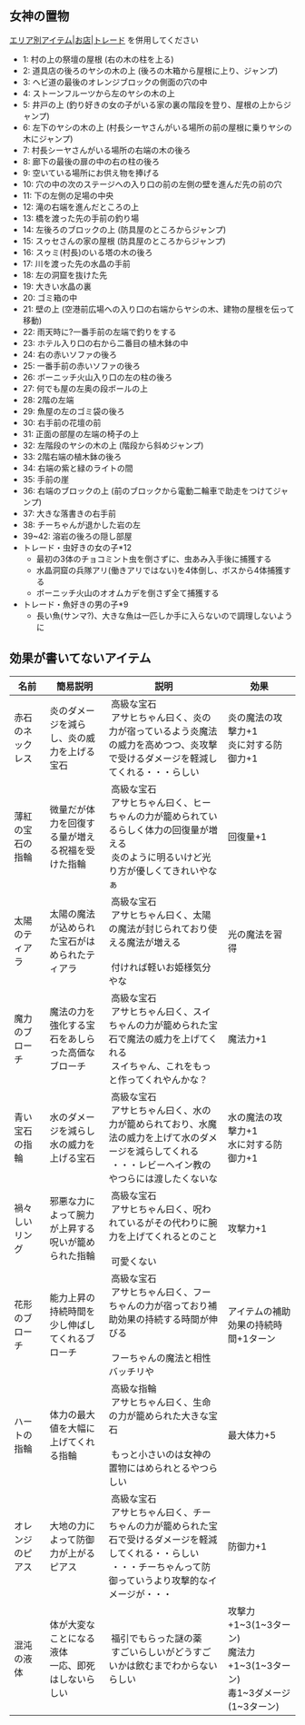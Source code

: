 ## 女神の置物
[エリア別アイテム|お店|トレード](memo.md "memo.md") を併用してください  
- 1: 村の上の祭壇の屋根 (右の木の柱を上る)
- 2: 道具店の後ろのヤシの木の上 (後ろの木箱から屋根に上り、ジャンプ)
- 3: ヘビ道の最後のオレンジブロックの側面の穴の中
- 4: ストーンフルーツから左のヤシの木の上
- 5: 井戸の上 (釣り好きの女の子がいる家の裏の階段を登り、屋根の上からジャンプ)
- 6: 左下のヤシの木の上 (村長シーヤさんがいる場所の前の屋根に乗りヤシの木にジャンプ)
- 7: 村長シーヤさんがいる場所の右端の木の後ろ
- 8: 廊下の最後の扉の中の右の柱の後ろ
- 9: 空いている場所にお供え物を捧げる
- 10: 穴の中の次のステージへの入り口の前の左側の壁を進んだ先の前の穴
- 11: 下の左側の足場の中央
- 12: 滝の右端を進んだところの上
- 13: 橋を渡った先の手前の釣り場
- 14: 左後ろのブロックの上 (防具屋のところからジャンプ)
- 15: スゥセさんの家の屋根 (防具屋のところからジャンプ)
- 16: スゥミ(村長)のいる塔の木の後ろ
- 17: 川を渡った先の水晶の手前
- 18: 左の洞窟を抜けた先
- 19: 大きい水晶の裏
- 20: ゴミ箱の中
- 21: 壁の上 (空港前広場への入り口の右端からヤシの木、建物の屋根を伝って移動)
- 22: 雨天時に?一番手前の左端で釣りをする
- 23: ホテル入り口の右から二番目の植木鉢の中
- 24: 右の赤いソファの後ろ
- 25: 一番手前の赤いソファの後ろ
- 26: ボーニッチ火山入り口の左の柱の後ろ
- 27: 何でも屋の左奥の段ボールの上
- 28: 2階の左端
- 29: 魚屋の左のゴミ袋の後ろ
- 30: 右手前の花壇の前
- 31: 正面の部屋の左端の椅子の上
- 32: 左階段のヤシの木の上 (階段から斜めジャンプ)
- 33: 2階右端の植木鉢の後ろ
- 34: 右端の紫と緑のライトの間
- 35: 手前の崖
- 36: 右端のブロックの上 (前のブロックから電動二輪車で助走をつけてジャンプ)
- 37: 大きな落書きの右手前
- 38: チーちゃんが退かした岩の左
- 39~42: 溶岩の後ろの隠し部屋
- トレード・虫好きの女の子*12
  - 最初の3体のチョコミント虫を倒さずに、虫あみ入手後に捕獲する
  - 水晶洞窟の兵隊アリ(働きアリではない)を4体倒し、ボスから4体捕獲する
  - ボーニッチ火山のオオムカデを倒さず全て捕獲する
- トレード・魚好きの男の子*9
  - 長い魚(サンマ?)、大きな魚は一匹しか手に入らないので調理しないように

## 効果が書いてないアイテム
|  名前  |  簡易説明  |  説明  |  効果  |
| --- | --- | --- | --- |
|  赤石のネックレス  |  炎のダメージを減らし、炎の威力を上げる宝石  |  &nbsp;高級な宝石<br>&nbsp;アサヒちゃん曰く、炎の力が宿っているよう炎魔法の威力を高めつつ、炎攻撃で受けるダメージを軽減してくれる・・・らしい  |  炎の魔法の攻撃力+1<br>炎に対する防御力+1  |
|  薄紅の宝石の指輪  |  微量だが体力を回復する量が増える祝福を受けた指輪  |  &nbsp;高級な宝石<br>&nbsp;アサヒちゃん曰く、ヒーちゃんの力が籠められているらしく体力の回復量が増える<br>&nbsp;炎のように明るいけど光り方が優しくてきれいやなぁ  |  回復量+1  |
|  太陽のティアラ  |  太陽の魔法が込められた宝石がはめられたティアラ  |  &nbsp;高級な宝石<br>&nbsp;アサヒちゃん曰く、太陽の魔法が封じられており使える魔法が増える<br><br>&nbsp;付ければ軽いお姫様気分やな  |  光の魔法を習得  |
|  魔力のブローチ  |  魔法の力を強化する宝石をあしらった高価なブローチ  |  &nbsp;高級な宝石<br>&nbsp;アサヒちゃん曰く、スイちゃんの力が籠められた宝石で魔法の威力を上げてくれる<br>&nbsp;スイちゃん、これをもっと作ってくれやんかな？  |  魔法力+1  |
|  青い宝石の指輪  |  水のダメージを減らし水の威力を上げる宝石  |  &nbsp;高級な宝石<br>&nbsp;アサヒちゃん曰く、水の力が籠められており、水魔法の威力を上げて水のダメージを減らしてくれる<br>&nbsp;・・・レビーヘイン教のやつらには渡したくないな  |  水の魔法の攻撃力+1<br>水に対する防御力+1  |
|  禍々しいリング  |  邪悪な力によって腕力が上昇する呪いが籠められた指輪  |  &nbsp;高級な宝石<br>&nbsp;アサヒちゃん曰く、呪われているがその代わりに腕力を上げてくれるとのこと<br><br>&nbsp;可愛くない  |  攻撃力+1  |
|  花形のブローチ  |  能力上昇の持続時間を少し伸ばしてくれるブローチ  |  &nbsp;高級な宝石<br>&nbsp;アサヒちゃん曰く、フーちゃんの力が宿っており補助効果の持続する時間が伸びる<br><br>&nbsp;フーちゃんの魔法と相性バッチリや  |  アイテムの補助効果の持続時間+1ターン  |
|  ハートの指輪  |  体力の最大値を大幅に上げてくれる指輪  |  &nbsp;高級な指輪<br>&nbsp;アサヒちゃん曰く、生命の力が籠められた大きな宝石<br><br>&nbsp;もっと小さいのは女神の置物にはめられとるやつらしい  |  最大体力+5  |
|  オレンジのピアス  |  大地の力によって防御力が上がるピアス  |  &nbsp;高級な宝石<br>&nbsp;アサヒちゃん曰く、チーちゃんの力が籠められた宝石で受けるダメージを軽減してくれる・・らしい<br>&nbsp;・・・チーちゃんって防御っていうより攻撃的なイメージが・・・  |  防御力+1  |
|  混沌の液体  |  体が大変なことになる液体<br>一応、即死はしないらしい  |  &nbsp;福引でもらった謎の薬<br>&nbsp;すごいらしいがどうすごいかは飲むまでわからないらしい  |  攻撃力+1~3(1~3ターン)<br>魔法力+1~3(1~3ターン)<br>毒1~3ダメージ(1~3ターン)  |